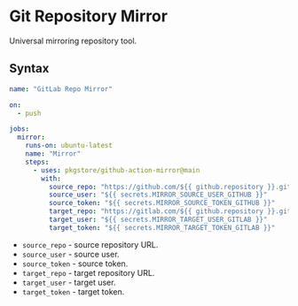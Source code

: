 # Git Repository Mirror

Universal mirroring repository tool.

## Syntax

```yml
name: "GitLab Repo Mirror"

on:
  - push

jobs:
  mirror:
    runs-on: ubuntu-latest
    name: "Mirror"
    steps:
      - uses: pkgstore/github-action-mirror@main
        with:
          source_repo: "https://github.com/${{ github.repository }}.git"
          source_user: "${{ secrets.MIRROR_SOURCE_USER_GITHUB }}"
          source_token: "${{ secrets.MIRROR_SOURCE_TOKEN_GITHUB }}"
          target_repo: "https://gitlab.com/${{ github.repository }}.git"
          target_user: "${{ secrets.MIRROR_TARGET_USER_GITLAB }}"
          target_token: "${{ secrets.MIRROR_TARGET_TOKEN_GITLAB }}"
```

- `source_repo` - source repository URL.
- `source_user` - source user.
- `source_token` - source token.
- `target_repo` - target repository URL.
- `target_user` - target user.
- `target_token` - target token.

